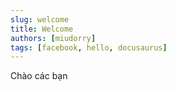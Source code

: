 ```yaml
---
slug: welcome
title: Welcome
authors: [miudorry]
tags: [facebook, hello, docusaurus]
---
```


Chào các bạn